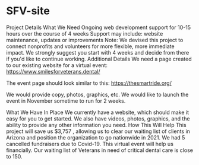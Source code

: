 # SFV-site

Project Details
What We Need
Ongoing web development support for 10-15 hours over the course of 4 weeks
Support may include: website maintenance, updates or improvements
Note: We devised this project to connect nonprofits and volunteers for more flexible, more immediate impact. We strongly suggest you start with 4 weeks and decide from there if you'd like to continue working.
Additional Details
We need a page created to our existing website for a virtual event:
https://www.smilesforveterans.dental/

The event page should look similar to this:
https://thesmartride.org/

We would provide copy, photos, graphics, etc. We would like to launch the event in November sometime to run for 2 weeks.

What We Have In Place
We currently have a website, which should make it easy for you to get started. We also have videos, photos, graphics, and the ability to provide any other information you need.
How This Will Help
This project will save us $3,757  , allowing us to clear our waiting list of clients in Arizona and position the organization to go nationwide in 2021.
We had 5 cancelled fundraisers due to Covid-19. This virtual event will help us financially. Our waiting list of Veterans in need of critical dental care is close to 150.

